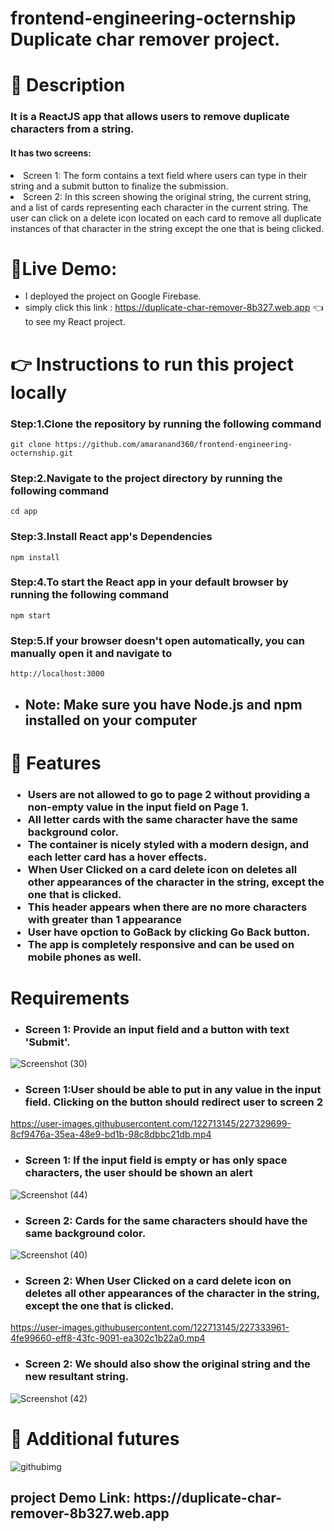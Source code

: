 # frontend-engineering-octernship Duplicate char remover project.


# 📝 Description

<h3> It is a ReactJS app that allows users to remove duplicate characters from a string.</h3>
<h4>It has two screens:</h4> 
 <li>Screen 1: The form contains a text field where users can type in their string and a submit button to finalize the submission.</li>
<li> Screen 2: In this screen showing the original string, the current string, and a list of cards representing each character in the current string. The user can click on a delete icon located on each card to remove all duplicate instances of that character in the string except the one that is being clicked.</li>


# 🚀Live Demo:

 - I deployed the project on Google Firebase.   
-  simply click this link : https://duplicate-char-remover-8b327.web.app 👈 to see my React project.


# 👉 Instructions to run this project locally

<h3> Step:1.Clone the repository by running the following command  </h3>

``` 
git clone https://github.com/amaranand360/frontend-engineering-octernship.git

```

<h3>Step:2.Navigate to the project directory by running the following command  </h3>

```
cd app

```
<h3>Step:3.Install  React app's Dependencies </h3>

```
npm install

```

<h3>Step:4.To start the React app in your default browser by running the following command </h3>

```
npm start

```

<h3>Step:5.If your browser doesn't open automatically, you can manually open it and navigate to  </h3>

```
http://localhost:3000

```
- <h2>Note: Make sure  you have Node.js and npm installed on your computer</h2>


# 🎨 Features

<h3>
 
-  Users are not allowed to go to page 2 without providing a non-empty value in the input field on Page 1.
- All letter cards with the same character have the same background color.
- The container is nicely styled with a modern design, and each letter card has a hover effects.
- When User Clicked on a card delete icon on deletes all other appearances of the character in the string, except the one that is clicked.
- This header appears when there are no more characters with greater than 1 appearance
- User have opction to GoBack by clicking Go Back button.
- The app is completely responsive and can be used on mobile phones as well.
 
 </h3>


# Requirements 

- <h3>Screen 1: Provide an input field and a button with text 'Submit'.</h3>

![Screenshot (30)](https://user-images.githubusercontent.com/122713145/227322833-30bc6701-3a7c-4dbf-a354-c3c000819566.png)

- <h3>Screen 1:User should be able to put in any value in the input field. Clicking on the button should redirect user to screen 2</h3>

https://user-images.githubusercontent.com/122713145/227329699-8cf9476a-35ea-48e9-bd1b-98c8dbbc21db.mp4

- <h3>Screen 1: If the input field is empty or has only space characters, the user should be shown an alert </h3>

![Screenshot (44)](https://user-images.githubusercontent.com/122713145/227335924-dabf5c31-3362-47b0-8e6a-60bc742ae5ba.png)


- <h3>Screen 2: Cards for the same characters should have the same background color.</h3>

![Screenshot (40)](https://user-images.githubusercontent.com/122713145/227333090-a13b4e56-e586-4848-9052-9d98c336997b.png)

- <h3>Screen 2: When User Clicked on a card delete icon on deletes all other appearances of the character in the string, except the one that is clicked.</h3>

https://user-images.githubusercontent.com/122713145/227333961-4fe99660-eff8-43fc-9091-ea302c1b22a0.mp4


- <h3>Screen 2: We should also show the original string and the new resultant string. </h3>

![Screenshot (42)](https://user-images.githubusercontent.com/122713145/227334278-e919682b-8995-48a2-9fd1-c4b66badd907.png)



# 🎨 Additional futures 

![githubimg](https://user-images.githubusercontent.com/122713145/227491322-13292873-3691-4c4b-928e-b6ff21c746bc.jpg)



<h2> project Demo Link: https://duplicate-char-remover-8b327.web.app </h2>


